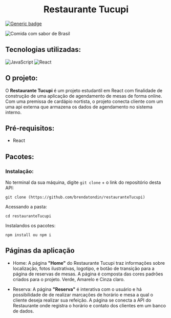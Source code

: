 <h1 align="center">Restaurante Tucupi</h1>

[![Generic badge](https://img.shields.io/badge/Status-Em_Andamento-yellow.svg)](https://shields.io/)

![Comida com sabor de Brasil](https://user-images.githubusercontent.com/83258570/188970805-b13f7adf-5665-47ff-ab61-9dec542abf54.png)

## Tecnologias utilizadas:

![JavaScript](https://img.shields.io/badge/javascript-%23323330.svg?style=for-the-badge&logo=javascript&logoColor=%23F7DF1E)
![React](https://img.shields.io/badge/React-20232A?style=for-the-badge&logo=react&logoColor=61DAFB)

## O projeto:

O **Restaurante Tucupi** é um projeto estudantil em React com finalidade de construção de uma aplicação de agendamento de mesas de forma online. Com uma premissa de cardápio nortista, o projeto conecta cliente com um uma api externa que armazena os dados de agendamento no sistema interno.

## Pré-requisitos:

- React

## Pacotes:

### Instalação:

No terminal da sua máquina, digite `git clone` + o link do repositório desta API:

```
git clone (https://github.com/brendatondin/restauranteTucupi)
```

Acessando a pasta:

```
cd restauranteTucupi
```

Instalandos os pacotes:

```
npm install ou npm i

```

## Páginas da aplicação

- Home: A página **"Home"** do Restaurante Tucupi traz informações sobre localização, fotos ilustrativas, logotipo, e botão de transição para a página de reservas de mesas. A página é composta das cores padrões criados para o projeto. Verde, Amarelo e Cinza claro. 

- Reserva: A página **"Reserva"** é interativa com o usuário e há possibilidade de de realizar marcações de horário e mesa a qual o cliente deseja realizar sua refeição. A página se conecta a API do Restaurante onde registra o horário e contato dos clientes em um banco de dados. 
